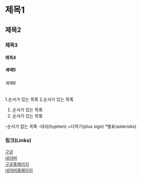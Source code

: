 # 제목1

## 제목2

### 제목3

#### 제목4

##### 제목5

###### 제목6

1.순서가 있는 목록
2.순서가 있는 목록
  1. 순서가 있는 목록
  2. 순서가 있는 목록

-순서가 없는 목록
-대쉬(hyphen)
+더하기(plus sign)
*별표(asterisks)

### 링크(Links)
[구글](http://www.google.com)   
[네이버](http://www.naver.com)   
[구글홈페이지](http://www.google.com)   
[네이버홈페이지](http://www.naver.com)   
  
